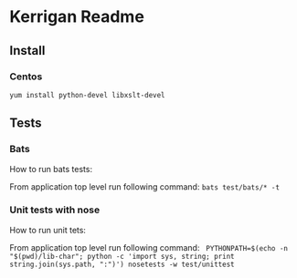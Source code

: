 # Kerrigan Readme

## Install

### Centos

`yum install python-devel libxslt-devel`

## Tests

### Bats

How to run bats tests:

From application top level run following command:  `bats test/bats/* -t`

### Unit tests with nose

How to run unit tets:

From application top level run following command: ` PYTHONPATH=$(echo -n "$(pwd)/lib-char"; python -c 'import sys,
 string; print string.join(sys.path, ":")') nosetests -w test/unittest`
